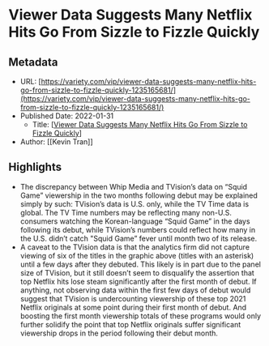 # Viewer Data Suggests Many Netflix Hits Go From Sizzle to Fizzle Quickly

## Metadata
* URL: [https://variety.com/vip/viewer-data-suggests-many-netflix-hits-go-from-sizzle-to-fizzle-quickly-1235165681/](https://variety.com/vip/viewer-data-suggests-many-netflix-hits-go-from-sizzle-to-fizzle-quickly-1235165681/)
* Published Date: 2022-01-31
    * Title: [[Viewer Data Suggests Many Netflix Hits Go From Sizzle to Fizzle Quickly]]
* Author: [[Kevin Tran]]

## Highlights
* The discrepancy between Whip Media and TVision’s data on “Squid Game” viewership in the two months following debut may be explained simply by such: TVision’s data is U.S. only, while the TV Time data is global. The TV Time numbers may be reflecting many non-U.S. consumers watching the Korean-language “Squid Game” in the days following its debut, while TVision’s numbers could reflect how many in the U.S. didn’t catch "Squid Game” fever until month two of its release.
* A caveat to the TVision data is that the analytics firm did not capture viewing of six of the titles in the graphic above (titles with an asterisk) until a few days after they debuted. This likely is in part due to the panel size of TVision, but it still doesn’t seem to disqualify the assertion that top Netflix hits lose steam significantly after the first month of debut. If anything, not observing data within the first few days of debut would suggest that TVision is undercounting viewership of these top 2021 Netflix originals at some point during their first month of debut. And boosting the first month viewership totals of these programs would only further solidify the point that top Netflix originals suffer significant viewership drops in the period following their debut month.

[//begin]: # "Autogenerated link references for markdown compatibility"
[Viewer Data Suggests Many Netflix Hits Go From Sizzle to Fizzle Quickly]: <Viewer Data Suggests Many Netflix Hits Go From Sizzle to Fizzle Quickly> "Viewer Data Suggests Many Netflix Hits Go From Sizzle to Fizzle Quickly"
[//end]: # "Autogenerated link references"